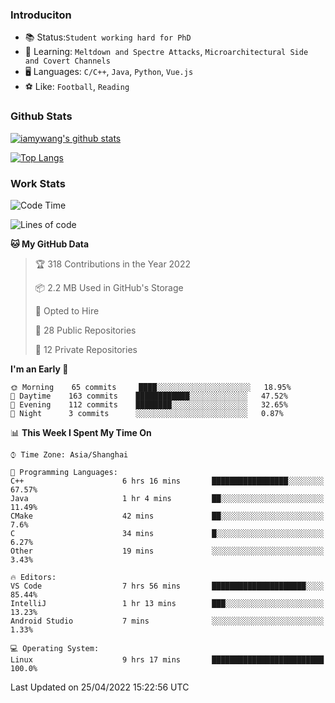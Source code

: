 ### Introduciton

- 📚 Status:`Student working hard for PhD`
- 🔎 Learning: `Meltdown and Spectre Attacks`, `Microarchitectural Side and Covert Channels`
- 🖥️ Languages: `C/C++`, `Java`, `Python`, `Vue.js`
- ⚽ Like: `Football`, `Reading`

### Github Stats

[![iamywang's github stats](https://github-readme-stats.vercel.app/api?username=iamywang&count_private=true&show_icons=true)]()

[![Top Langs](https://github-readme-stats.vercel.app/api/top-langs/?username=iamywang&layout=compact)]()

### Work Stats

<!--START_SECTION:waka-->
![Code Time](http://img.shields.io/badge/Code%20Time-283%20hrs%2012%20mins-blue)

![Lines of code](https://img.shields.io/badge/From%20Hello%20World%20I%27ve%20Written--49%20Thousand%20lines%20of%20code-blue)

**🐱 My GitHub Data** 

> 🏆 318 Contributions in the Year 2022
 > 
> 📦 2.2 MB Used in GitHub's Storage 
 > 
> 💼 Opted to Hire
 > 
> 📜 28 Public Repositories 
 > 
> 🔑 12 Private Repositories  
 > 
**I'm an Early 🐤** 

```text
🌞 Morning    65 commits     ████░░░░░░░░░░░░░░░░░░░░░   18.95% 
🌆 Daytime    163 commits    ████████████░░░░░░░░░░░░░   47.52% 
🌃 Evening    112 commits    ████████░░░░░░░░░░░░░░░░░   32.65% 
🌙 Night      3 commits      ░░░░░░░░░░░░░░░░░░░░░░░░░   0.87%

```


📊 **This Week I Spent My Time On** 

```text
⌚︎ Time Zone: Asia/Shanghai

💬 Programming Languages: 
C++                      6 hrs 16 mins       █████████████████░░░░░░░░   67.57% 
Java                     1 hr 4 mins         ██░░░░░░░░░░░░░░░░░░░░░░░   11.49% 
CMake                    42 mins             ██░░░░░░░░░░░░░░░░░░░░░░░   7.6% 
C                        34 mins             █░░░░░░░░░░░░░░░░░░░░░░░░   6.27% 
Other                    19 mins             ░░░░░░░░░░░░░░░░░░░░░░░░░   3.43%

🔥 Editors: 
VS Code                  7 hrs 56 mins       █████████████████████░░░░   85.44% 
IntelliJ                 1 hr 13 mins        ███░░░░░░░░░░░░░░░░░░░░░░   13.23% 
Android Studio           7 mins              ░░░░░░░░░░░░░░░░░░░░░░░░░   1.33%

💻 Operating System: 
Linux                    9 hrs 17 mins       █████████████████████████   100.0%

```


 Last Updated on 25/04/2022 15:22:56 UTC
<!--END_SECTION:waka-->

